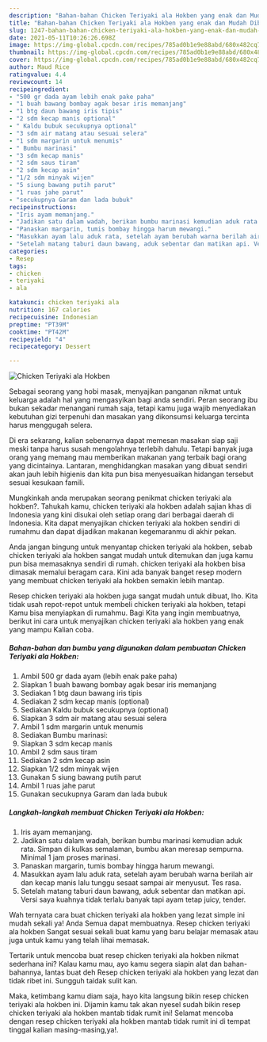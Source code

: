 ```yaml
---
description: "Bahan-bahan Chicken Teriyaki ala Hokben yang enak dan Mudah Dibuat"
title: "Bahan-bahan Chicken Teriyaki ala Hokben yang enak dan Mudah Dibuat"
slug: 1247-bahan-bahan-chicken-teriyaki-ala-hokben-yang-enak-dan-mudah-dibuat
date: 2021-05-11T10:26:26.698Z
image: https://img-global.cpcdn.com/recipes/785ad0b1e9e88abd/680x482cq70/chicken-teriyaki-ala-hokben-foto-resep-utama.jpg
thumbnail: https://img-global.cpcdn.com/recipes/785ad0b1e9e88abd/680x482cq70/chicken-teriyaki-ala-hokben-foto-resep-utama.jpg
cover: https://img-global.cpcdn.com/recipes/785ad0b1e9e88abd/680x482cq70/chicken-teriyaki-ala-hokben-foto-resep-utama.jpg
author: Maud Rice
ratingvalue: 4.4
reviewcount: 14
recipeingredient:
- "500 gr dada ayam lebih enak pake paha"
- "1 buah bawang bombay agak besar iris memanjang"
- "1 btg daun bawang iris tipis"
- "2 sdm kecap manis optional"
- " Kaldu bubuk secukupnya optional"
- "3 sdm air matang atau sesuai selera"
- "1 sdm margarin untuk menumis"
- " Bumbu marinasi"
- "3 sdm kecap manis"
- "2 sdm saus tiram"
- "2 sdm kecap asin"
- "1/2 sdm minyak wijen"
- "5 siung bawang putih parut"
- "1 ruas jahe parut"
- "secukupnya Garam dan lada bubuk"
recipeinstructions:
- "Iris ayam memanjang."
- "Jadikan satu dalam wadah, berikan bumbu marinasi kemudian aduk rata. Simpan di kulkas semalaman, bumbu akan meresap sempurna. Minimal 1 jam proses marinasi."
- "Panaskan margarin, tumis bombay hingga harum mewangi."
- "Masukkan ayam lalu aduk rata, setelah ayam berubah warna berilah air dan kecap manis lalu tunggu sesaat sampai air menyusut. Tes rasa."
- "Setelah matang taburi daun bawang, aduk sebentar dan matikan api. Versi saya kuahnya tidak terlalu banyak tapi ayam tetap juicy, tender."
categories:
- Resep
tags:
- chicken
- teriyaki
- ala

katakunci: chicken teriyaki ala 
nutrition: 167 calories
recipecuisine: Indonesian
preptime: "PT39M"
cooktime: "PT42M"
recipeyield: "4"
recipecategory: Dessert

---
```



![Chicken Teriyaki ala Hokben](https://img-global.cpcdn.com/recipes/785ad0b1e9e88abd/680x482cq70/chicken-teriyaki-ala-hokben-foto-resep-utama.jpg)

Sebagai seorang yang hobi masak, menyajikan panganan nikmat untuk keluarga adalah hal yang mengasyikan bagi anda sendiri. Peran seorang ibu bukan sekadar menangani rumah saja, tetapi kamu juga wajib menyediakan kebutuhan gizi terpenuhi dan masakan yang dikonsumsi keluarga tercinta harus menggugah selera.

Di era  sekarang, kalian sebenarnya dapat memesan masakan siap saji meski tanpa harus susah mengolahnya terlebih dahulu. Tetapi banyak juga orang yang memang mau memberikan makanan yang terbaik bagi orang yang dicintainya. Lantaran, menghidangkan masakan yang dibuat sendiri akan jauh lebih higienis dan kita pun bisa menyesuaikan hidangan tersebut sesuai kesukaan famili. 



Mungkinkah anda merupakan seorang penikmat chicken teriyaki ala hokben?. Tahukah kamu, chicken teriyaki ala hokben adalah sajian khas di Indonesia yang kini disukai oleh setiap orang dari berbagai daerah di Indonesia. Kita dapat menyajikan chicken teriyaki ala hokben sendiri di rumahmu dan dapat dijadikan makanan kegemaranmu di akhir pekan.

Anda jangan bingung untuk menyantap chicken teriyaki ala hokben, sebab chicken teriyaki ala hokben sangat mudah untuk ditemukan dan juga kamu pun bisa memasaknya sendiri di rumah. chicken teriyaki ala hokben bisa dimasak memalui beragam cara. Kini ada banyak banget resep modern yang membuat chicken teriyaki ala hokben semakin lebih mantap.

Resep chicken teriyaki ala hokben juga sangat mudah untuk dibuat, lho. Kita tidak usah repot-repot untuk membeli chicken teriyaki ala hokben, tetapi Kamu bisa menyiapkan di rumahmu. Bagi Kita yang ingin membuatnya, berikut ini cara untuk menyajikan chicken teriyaki ala hokben yang enak yang mampu Kalian coba.

<!--inarticleads1-->

##### Bahan-bahan dan bumbu yang digunakan dalam pembuatan Chicken Teriyaki ala Hokben:

1. Ambil 500 gr dada ayam (lebih enak pake paha)
1. Siapkan 1 buah bawang bombay agak besar iris memanjang
1. Sediakan 1 btg daun bawang iris tipis
1. Sediakan 2 sdm kecap manis (optional)
1. Sediakan  Kaldu bubuk secukupnya (optional)
1. Siapkan 3 sdm air matang atau sesuai selera
1. Ambil 1 sdm margarin untuk menumis
1. Sediakan  Bumbu marinasi:
1. Siapkan 3 sdm kecap manis
1. Ambil 2 sdm saus tiram
1. Sediakan 2 sdm kecap asin
1. Siapkan 1/2 sdm minyak wijen
1. Gunakan 5 siung bawang putih parut
1. Ambil 1 ruas jahe parut
1. Gunakan secukupnya Garam dan lada bubuk




<!--inarticleads2-->

##### Langkah-langkah membuat Chicken Teriyaki ala Hokben:

1. Iris ayam memanjang.
1. Jadikan satu dalam wadah, berikan bumbu marinasi kemudian aduk rata. Simpan di kulkas semalaman, bumbu akan meresap sempurna. Minimal 1 jam proses marinasi.
1. Panaskan margarin, tumis bombay hingga harum mewangi.
1. Masukkan ayam lalu aduk rata, setelah ayam berubah warna berilah air dan kecap manis lalu tunggu sesaat sampai air menyusut. Tes rasa.
1. Setelah matang taburi daun bawang, aduk sebentar dan matikan api. Versi saya kuahnya tidak terlalu banyak tapi ayam tetap juicy, tender.




Wah ternyata cara buat chicken teriyaki ala hokben yang lezat simple ini mudah sekali ya! Anda Semua dapat membuatnya. Resep chicken teriyaki ala hokben Sangat sesuai sekali buat kamu yang baru belajar memasak atau juga untuk kamu yang telah lihai memasak.

Tertarik untuk mencoba buat resep chicken teriyaki ala hokben nikmat sederhana ini? Kalau kamu mau, ayo kamu segera siapin alat dan bahan-bahannya, lantas buat deh Resep chicken teriyaki ala hokben yang lezat dan tidak ribet ini. Sungguh taidak sulit kan. 

Maka, ketimbang kamu diam saja, hayo kita langsung bikin resep chicken teriyaki ala hokben ini. Dijamin kamu tak akan nyesel sudah bikin resep chicken teriyaki ala hokben mantab tidak rumit ini! Selamat mencoba dengan resep chicken teriyaki ala hokben mantab tidak rumit ini di tempat tinggal kalian masing-masing,ya!.

